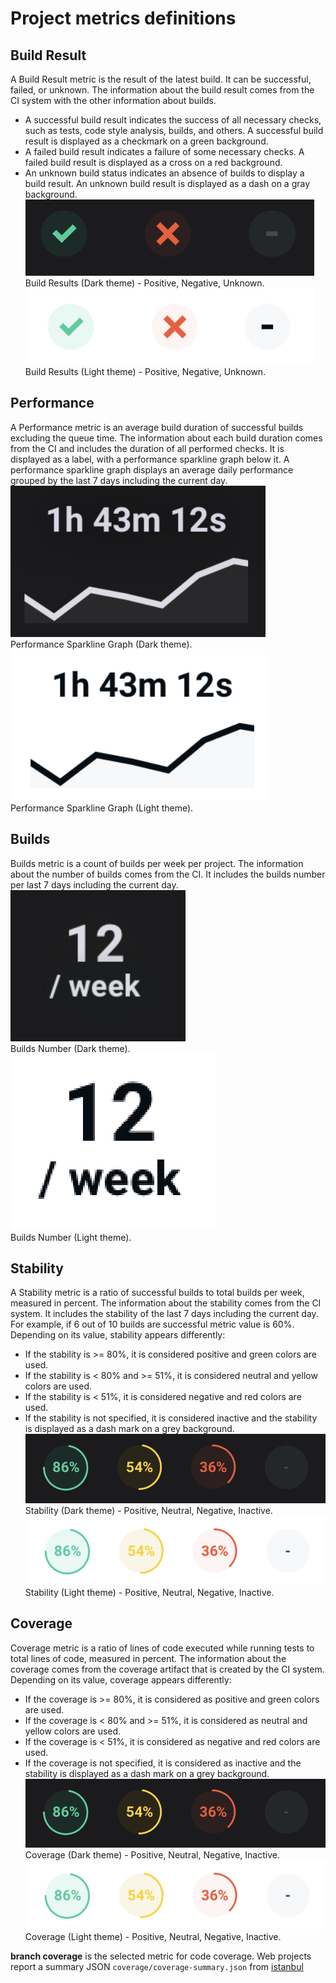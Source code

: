 # Project metrics definitions

## Build Result
A Build Result metric is the result of the latest build. It can be successful, failed, or unknown.
The information about the build result comes from the CI system with the other information about builds. 
* A successful build result indicates the success of all necessary checks, such as tests, code style analysis, builds, 
and others. A successful build result is displayed as a checkmark on a green background.   
* A failed build result indicates a failure of some necessary checks. A failed build result is displayed as a cross on a red background. 
* An unknown build status indicates an absence of builds to display a build result. An unknown build result is displayed as a dash on a gray background. 
![Build Results (Dark theme)](images/build_results.png)    
Build Results (Dark theme) - Positive, Negative, Unknown.
![Build Results (Light theme)](images/build_results_light.png)    
Build Results (Light theme) - Positive, Negative, Unknown.

## Performance
A Performance metric is an average build duration of successful builds excluding the queue time. The information about each build duration comes from the CI and includes the duration of all performed checks. It is displayed as a label, with a performance sparkline graph below it.
A performance sparkline graph displays an average daily performance grouped by the last 7 days including the current day.        
![Performance Sparkline Graph (Dark theme)](images/performance_graph.png)    
Performance Sparkline Graph (Dark theme).
![Performance Sparkline Graph (Light theme)](images/performance_graph_light.png)   
Performance Sparkline Graph (Light theme).

## Builds
Builds metric is a count of builds per week per project. The information about the number of builds comes from the CI.
It includes the builds number per last 7 days including the current day.    
![Builds Number (Dark theme)](images/builds.png)    
Builds Number (Dark theme).      
![Builds Number (Light theme)](images/builds_light.png)   
Builds Number (Light theme).    
                    
## Stability
A Stability metric is a ratio of successful builds to total builds per week, measured in percent. The information about the stability comes from the CI system.
It includes the stability of the last 7 days including the current day.
For example, if 6 out of 10 builds are successful metric value is 60%. 
Depending on its value, stability appears differently:
* If the stability is >= 80%, it is considered positive and green colors are used.
* If the stability is < 80% and >= 51%, it is considered neutral and yellow colors are used.
* If the stability is < 51%, it is considered negative and red colors are used.
* If the stability is not specified, it is considered inactive and the stability is displayed as a dash mark on a grey background.
![Stability (Dark theme)](images/percentage.png)    
Stability (Dark theme) - Positive, Neutral, Negative, Inactive.
![Stability (Light theme)](images/percentage_light.png)   
Stability (Light theme) - Positive, Neutral, Negative, Inactive. 

## Coverage
Coverage metric is a ratio of lines of code executed while running tests to total lines of code, measured in percent.
The information about the coverage comes from the coverage artifact that is created by the CI system.
Depending on its value, coverage appears differently:
* If the coverage is >= 80%, it is considered as positive and green colors are used.
* If the coverage is < 80% and >= 51%, it is considered as neutral and yellow colors are used.
* If the coverage is < 51%, it is considered as negative and red colors are used.
* If the coverage is not specified, it is considered as inactive and the stability is displayed as a dash mark on a grey background.
![Stability (Dark theme)](images/percentage.png)    
Coverage (Dark theme) - Positive, Neutral, Negative, Inactive. 
![Stability (Light theme)](images/percentage_light.png)   
Coverage (Light theme) - Positive, Neutral, Negative, Inactive. 

**branch coverage** is the selected metric for code coverage. Web projects report a summary JSON `coverage/coverage-summary.json` from [istanbul](https://istanbul.js.org/docs/advanced/alternative-reporters/#json-summary)